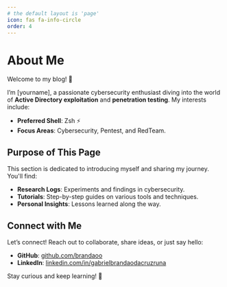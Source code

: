 ```yaml
---
# the default layout is 'page'
icon: fas fa-info-circle
order: 4
---
```


# About Me

Welcome to my blog! 👋  

I’m [yourname], a passionate cybersecurity enthusiast diving into the world of **Active Directory exploitation** and **penetration testing**. My interests include:  

- **Preferred Shell**: Zsh ⚡  
- **Focus Areas**: Cybersecurity, Pentest, and RedTeam.  

## Purpose of This Page  

This section is dedicated to introducing myself and sharing my journey. You'll find:  

- **Research Logs**: Experiments and findings in cybersecurity.  
- **Tutorials**: Step-by-step guides on various tools and techniques.  
- **Personal Insights**: Lessons learned along the way.  

## Connect with Me  

Let’s connect! Reach out to collaborate, share ideas, or just say hello:  

- **GitHub**: [github.com/brandaoo](https://github.com/yourusername)  
- **LinkedIn**: [linkedin.com/in/gabrielbrandaodacruzruna](https://www.linkedin.com/in/gabrielbrandaodacruzruna/)  

Stay curious and keep learning! 🚀
